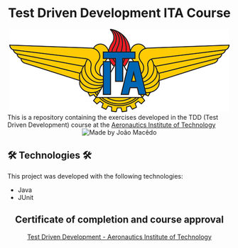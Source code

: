 <div align="center">
   <h1> Test Driven Development ITA Course </h1>
   <img src="./assets/ITA_logo.png" alt="Aeronautics Institute of Technology">
 </div>
This is a repository containing the exercises developed in the TDD (Test Driven Development) course at the <a href="http://www.ita.br/">Aeronautics Institute of Technology</a>

<div align="center">
  <img alt="Made by João Macêdo" src="https://img.shields.io/badge/made%20by-João%20Macêdo-yellow">
 </div>

## 🛠 Technologies 🛠

This project was developed with the following technologies:

- Java 
- JUnit

<div align="center">
   <h2> Certificate of completion and course approval</h2>
   <a href="https://www.coursera.org/account/accomplishments/verify/DCW6HVETYK5L">Test Driven Development - Aeronautics Institute of Technology</a>
 </div>
 
